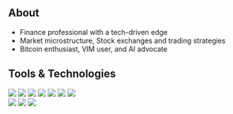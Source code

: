 <h2>About</h2>
<ul>
<li>Finance professional with a tech-driven edge</li>
<li>Market microstructure, Stock exchanges and trading strategies</li>
<li>Bitcoin enthusiast, VIM user, and AI advocate</li>
</ul>


<h2>Tools & Technologies</h2>

![](https://img.shields.io/badge/OS-Ubuntu-informational?style=plastic&logo=Ubuntu&logoColor=white&color=critical)
![](https://img.shields.io/badge/Editor-vim-informational?style=plastic&logo=Vim&logoColor=white&color=green)
![](https://img.shields.io/badge/Shell-Bash-informational?style=plastic&logo=GNU-Bash&logoColor=white&color=red)
![](https://img.shields.io/badge/Language-Python-informational?style=plastic&logo=Python&logoColor=white&color=yellow)
![](https://img.shields.io/badge/Language-HTML5-informational?style=plastic&logo=HTML5&logoColor=white&color=blue)
![](https://img.shields.io/badge/Language-JavaScript-informational?style=plastic&logo=JavaScript&logoColor=white&color=blue)
![](https://img.shields.io/badge/Language-Tailwind%20CSS-informational?style=plastic&logo=tailwindcss&logoColor=white&color=blue)
<br>
![](https://img.shields.io/badge/Cloud-GCP-informational?style=plastic&logo=GoogleCloud&logoColor=white&color=orange)
![](https://img.shields.io/badge/Container-Docker-informational?style=plastic&logo=Docker&logoColor=white&color=blue)
![](https://img.shields.io/badge/Orchestration-Kubernetes-informational?style=plastic&logo=Kubernetes&logoColor=white&color=blue)
